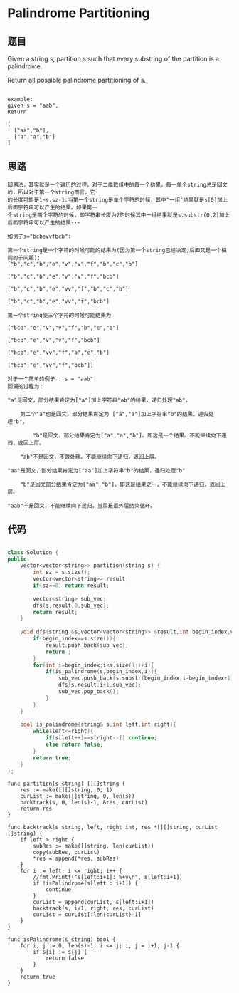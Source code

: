 # Palindrome Partitioning


## 题目

Given a string s, partition s such that every substring of the partition is a palindrome.

Return all possible palindrome partitioning of s.

```

example:
given s = "aab",
Return

[
  ["aa","b"],
  ["a","a","b"]
]

```



## 思路

    回溯法，其实就是一个遍历的过程，对于二维数组中的每一个结果，每一单个string总是回文的，所以对于第一个string而言，它
    的长度可能是1~s.sz-1.当第一个string是单个字符的时候，其中"一组"结果就是s[0]加上后面字符串可以产生的结果。如果第一
    个string是两个字符的时候，即字符串长度为2的时候其中一组结果就是s.substr(0,2)加上后面字符串可以产生的结果···
    
    如例子s="bcbevvfbcb":
    
    第一个string是一个字符的时候可能的结果为(因为第一个string已经决定,后面又是一个相同的子问题):
    ["b","c","b","e","v","v","f","b","c","b"]
    
    ["b","c","b","e","v","v","f","bcb"]
    
    ["b","c","b","e","vv","f","b","c","b"]
    
    ["b","c","b","e","vv","f","bcb"]
    
    第一个string使三个字符的时候可能结果为
    
    ["bcb","e","v","v","f","b","c","b"]
    
    ["bcb","e","v","v","f","bcb"]
    
    ["bcb","e","vv","f","b","c","b"]
    
    ["bcb","e","vv","f","bcb"]]
    
    对于一个简单的例子 : s = "aab"
    回溯的过程为：
    
    "a"是回文，部分结果肯定为["a"]加上字符串"ab"的结果，递归处理"ab".
        
        第二个"a"也是回文，部分结果肯定为 ["a","a"]加上字符串"b"的结果，递归处理"b".
        
            "b"是回文，部分结果肯定为["a","a","b"]。即这是一个结果。不能继续向下递归，返回上层。
        
        "ab"不是回文，不做处理。不能继续向下递归，返回上层。
        
    "aa"是回文，部分结果肯定为["aa"]加上字符串"b"的结果，递归处理"b"
    
        "b"是回文部分结果肯定为["aa","b"]。即这是结果之一，不能继续向下递归，返回上层。
        
    "aab"不是回文，不能继续向下递归，当层是最外层结束循环。
  
    
   

## 代码

```cpp

class Solution {
public:
    vector<vector<string>> partition(string s) {
        int sz = s.size(); 
        vector<vector<string>> result;
        if(sz==0) return result;
        
        vector<string> sub_vec;
        dfs(s,result,0,sub_vec);
        return result;
    }
    
    void dfs(string &s,vector<vector<string>> &result,int begin_index,vector<string> &sub_vec){
        if(begin_index==s.size()){
            result.push_back(sub_vec);
            return ;
        }
        for(int i=begin_index;i<s.size();++i){
            if(is_palindrome(s,begin_index,i)){
                sub_vec.push_back(s.substr(begin_index,i-begin_index+1));
                dfs(s,result,i+1,sub_vec);
                sub_vec.pop_back();
            }
        }
    }
    
    bool is_palindrome(string& s,int left,int right){
        while(left<=right){
            if(s[left++]==s[right--]) continue;
            else return false;
        }
        return true;
    }
};

```

```golang
func partition(s string) [][]string {
	res := make([][]string, 0, 1)
	curList := make([]string, 0, len(s))
	backtrack(s, 0, len(s)-1, &res, curList)
	return res
}

func backtrack(s string, left, right int, res *[][]string, curList []string) {
	if left > right {
		subRes := make([]string, len(curList))
		copy(subRes, curList)
		*res = append(*res, subRes)
	}
	for i := left; i <= right; i++ {
		//fmt.Printf("s[left:i+1]: %+v\n", s[left:i+1])
		if !isPalindrome(s[left : i+1]) {
			continue
		}
		curList = append(curList, s[left:i+1])
		backtrack(s, i+1, right, res, curList)
		curList = curList[:len(curList)-1]
	}
}

func isPalindrome(s string) bool {
	for i, j := 0, len(s)-1; i <= j; i, j = i+1, j-1 {
		if s[i] != s[j] {
			return false
		}
	}
	return true
}
```
